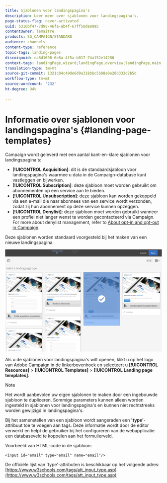 ```yaml
---
title: Sjablonen voor landingspagina's
description: Leer meer over sjablonen voor landingspagina's.
page-status-flag: never-activated
uuid: b316bf47-7d98-46fa-ab4f-67ff50de8095
contentOwner: lemaitre
products: SG_CAMPAIGN/STANDARD
audience: channels
content-type: reference
topic-tags: landing-pages
discoiquuid: ca8d1698-6e8a-4f5a-b017-74a152e14286
context-tags: landingPage,wizard;landingPage,overview;landingPage,main
translation-type: tm+mt
source-git-commit: 1321c84c49de6d9a318bbc5bb8a0e28b332d2b5d
workflow-type: tm+mt
source-wordcount: '232'
ht-degree: 94%

---
```



# Informatie over sjablonen voor landingspagina&#39;s {#landing-page-templates}

Campaign wordt geleverd met een aantal kant-en-klare sjablonen voor landingspagina&#39;s:

* **[!UICONTROL Acquisition]**: dit is de standaardsjabloon voor landingspagina&#39;s waarmee u data in de Campaign-database kunt vastleggen en bijwerken.
* **[!UICONTROL Subscription]**: deze sjabloon moet worden gebruikt om abonnementen op een service aan te bieden.
* **[!UICONTROL Unsubscription]**: deze sjabloon kan worden gekoppeld via een e-mail die naar abonnees van een service wordt verzonden, zodat zij hun abonnement op deze service kunnen opzeggen.
* **[!UICONTROL Denylist]**: deze sjabloon moet worden gebruikt wanneer een profiel niet langer wenst te worden gecontacteerd via Campaign. For more about denylist management, refer to [About opt-in and opt-out in Campaign](../../audiences/using/about-opt-in-and-opt-out-in-campaign.md).

Deze sjablonen worden standaard voorgesteld bij het maken van een nieuwe landingspagina.

![](assets/lp_creation_1.png)

Als u de sjablonen voor landingspagina&#39;s wilt openen, klikt u op het logo van Adobe Campaign in de linkerbovenhoek en selecteert u **[!UICONTROL Resources]** > **[!UICONTROL Templates]** > **[!UICONTROL Landing page templates]**.

>[!NOTE]
>
>Het wordt aanbevolen uw eigen sjablonen te maken door een ingebouwde sjabloon te dupliceren. Sommige parameters kunnen alleen worden ingesteld in sjablonen voor landingspagina&#39;s en kunnen niet rechtstreeks worden gewijzigd in landingspagina&#39;s.

Bij het samenstellen van een sjabloon wordt aangeraden een **&#39;type’**-attribuut toe te voegen aan tags. Deze informatie wordt door de editor verwerkt en helpt de gebruiker bij het configureren van de webapplicatie een databaseveld te koppelen aan het formulierveld.

Voorbeeld van HTML-code in de sjabloon:

```
<input id="email" type="email" name="email"/>
```

De officiële lijst van &#39;type&#39;-attributen is beschikbaar op het volgende adres: [https://www.w3schools.com/tags/att_input_type.asp](https://www.w3schools.com/tags/att_input_type.asp)

